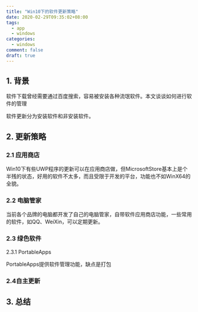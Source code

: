 ```yaml
---
title: "Win10下的软件更新策略"
date: 2020-02-29T09:35:02+08:00
tags:
  - app
  - windows
categories:
  - windows
comment: false
draft: true
---
```


## 1. 背景 ##

软件下载曾经需要通过百度搜索，容易被安装各种流氓软件。本文谈谈如何进行软件的管理

软件更新分为安装软件和非安装软件。



## 2. 更新策略 ##

### 2.1  应用商店 ###

Win10下有些UWP程序的更新可以在应用商店做，但MicrosoftStore基本上是个半残的状态，好用的软件不太多，而且受限于开发的平台，功能也不如WinX64的全貌。

### 2.2 电脑管家 ###

当前各个品牌的电脑都开发了自己的电脑管家，自带软件应用商店功能，一些常用的软件，如QQ、WeiXin，可以定期更新。

### 2.3 绿色软件 ###

2.3.1 PortableApps

PortableApps提供软件管理功能，缺点是打包



### 2.4自主更新 ###


## 3. 总结 ##




